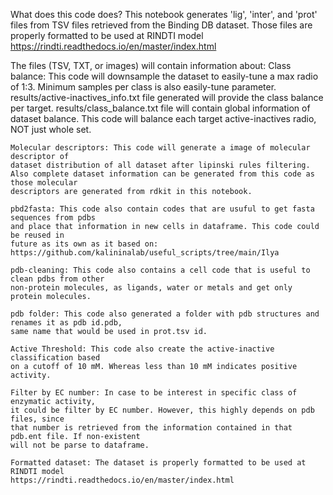 What does this code does?
This notebook generates 'lig', 'inter', and 'prot' files
from TSV files retrieved from the Binding DB dataset. Those
files are properly formatted to be used at RINDTI model
https://rindti.readthedocs.io/en/master/index.html

The files (TSV, TXT, or images) will contain information 
about:
    Class balance: This code will downsample the dataset to easily-tune 
    a max radio of 1:3. Minimum samples per class is also easily-tune parameter.
    results/active-inactives_info.txt file generated will provide the class balance per target.
    results/class_balance.txt file will contain global information of dataset balance.
    This code will balance each target active-inactives radio, NOT just whole set.

    Molecular descriptors: This code will generate a image of molecular descriptor of 
    dataset distribution of all dataset after lipinski rules filtering.
    Also complete dataset information can be generated from this code as those molecular
    descriptors are generated from rdkit in this notebook.
    
    pbd2fasta: This code also contain codes that are usuful to get fasta sequences from pdbs
    and place that information in new cells in dataframe. This code could be reused in 
    future as its own as it based on: https://github.com/kalininalab/useful_scripts/tree/main/Ilya

    pdb-cleaning: This code also contains a cell code that is useful to clean pdbs from other
    non-protein molecules, as ligands, water or metals and get only protein molecules.

    pdb folder: This code also generated a folder with pdb structures and renames it as pdb id.pdb,
    same name that would be used in prot.tsv id.

    Active Threshold: This code also create the active-inactive classification based
    on a cutoff of 10 mM. Whereas less than 10 mM indicates positive activity.

    Filter by EC number: In case to be interest in specific class of enzymatic activity,
    it could be filter by EC number. However, this highly depends on pdb files, since
    that number is retrieved from the information contained in that pdb.ent file. If non-existent
    will not be parse to dataframe.

    Formatted dataset: The dataset is properly formatted to be used at RINDTI model
    https://rindti.readthedocs.io/en/master/index.html 
